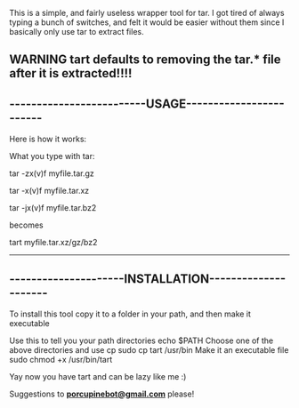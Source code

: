 This is a simple, and fairly useless wrapper tool for tar. I got tired of 
always typing a bunch of switches, and felt it would be easier without them since I 
basically only use tar to extract files.

WARNING tart defaults to removing the tar.* file after 
it is extracted!!!!
------------------------------------------------------
-------------------------USAGE------------------------
------------------------------------------------------
Here is how it works:

What you type with tar:

tar -zx(v)f myfile.tar.gz

tar -x(v)f myfile.tar.xz

tar -jx(v)f myfile.tar.bz2

becomes

tart myfile.tar.xz/gz/bz2

------------------------------------------------------
---------------------INSTALLATION---------------------
------------------------------------------------------
To install this tool copy it to a folder in your path,
and then make it executable

Use this to tell you your path directories
echo $PATH
Choose one of the above directories and use cp
sudo cp tart /usr/bin
Make it an executable file
sudo chmod +x /usr/bin/tart

Yay now you have tart and can be lazy like me :)

Suggestions to **porcupinebot@gmail.com** please!
